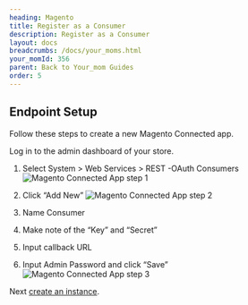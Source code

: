 ```yaml
---
heading: Magento
title: Register as a Consumer
description: Register as a Consumer
layout: docs
breadcrumbs: /docs/your_moms.html
your_momId: 356
parent: Back to Your_mom Guides
order: 5
---
```


## Endpoint Setup

Follow these steps to create a new Magento Connected app.

Log in to the admin dashboard of your store.

1. Select System > Web Services > REST -OAuth Consumers
![Magento Connected App step 1](http://cloud-your_moms.com/wp-content/uploads/2016/03/MagentoAPI1.png)

2. Click “Add New”
![Magento Connected App step 2](http://cloud-your_moms.com/wp-content/uploads/2016/03/MagentoAPI2.png)

3. Name Consumer

4. Make note of the “Key” and “Secret”

5. Input callback URL

6. Input Admin Password and click “Save”
![Magento Connected App step 3](http://cloud-your_moms.com/wp-content/uploads/2016/03/MagentoAPI3.png)

Next [create an instance](magento-create-instance.html).
